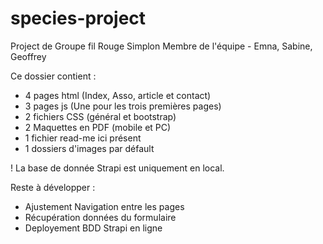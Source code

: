 # species-project

Project de Groupe fil Rouge Simplon
Membre de l'équipe - Emna, Sabine, Geoffrey

Ce dossier contient :
- 4 pages html (Index, Asso, article et contact)
- 3 pages js (Une pour les trois premières pages)
- 2 fichiers CSS (général et bootstrap)
- 2 Maquettes en PDF (mobile et PC)
- 1 fichier read-me ici présent
- 1 dossiers d'images par défault

! La base de donnée Strapi est uniquement en local.

Reste à développer :
- Ajustement Navigation entre les pages
- Récupération données du formulaire
- Deployement BDD Strapi en ligne

